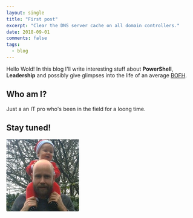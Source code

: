 ```yaml
---
layout: single
title: "First post"
excerpt: "Clear the DNS server cache on all domain controllers."
date: 2018-09-01
comments: false
tags:
  - blog
---
```

Hello Wold! In this blog I'll write interesting stuff about **PowerShell**, **Leadership** and possibly give glimpses into the life of an average [BOFH](http://bofh.bjash.com/).
## Who am I?
Just a an IT pro who's been in the field for a loong time.

## Stay tuned!
![BOFH-M3](/assets/images/bofh-m3.jpg)

